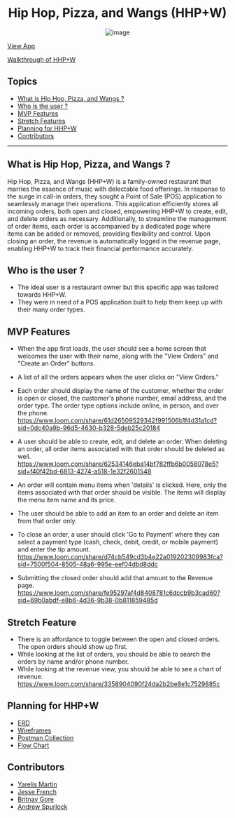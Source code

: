 <div style="text-align:center">
 
# Hip Hop, Pizza, and Wangs (HHP+W) 
<!-- update the netlify badge above with your own badge that you can find at netlify under settings/general#status-badges -->
![image](https://github.com/nss-evening-cohort-26/pos-terminal-the-algorithm-avengers/assets/153558948/a79dddae-f8bf-45e4-b3aa-8a81658fda38)
</div>

[View App](https://algorithm-avengers-hiphop-pizza-wangs.netlify.app/)

[Walkthrough of HHP+W]()

## Topics 
- [What is Hip Hop, Pizza, and Wangs ?](#what-is-hip-hop-pizza-and-wangs-)
- [Who is the user ?](#who-is-the-user-)
- [MVP Features](#mvp-features)
- [Stretch Features ](#stretch-feature)
- [Planning for HHP+W](#planning-for-hhpw)
- [Contributors](#contributors)
___

## What is Hip Hop, Pizza, and Wangs ?
Hip Hop, Pizza, and Wangs (HHP+W) is a family-owned restaurant that marries the essence of music with delectable food offerings. In response to the surge in call-in orders, they sought a Point of Sale (POS) application to seamlessly manage their operations. This application efficiently stores all incoming orders, both open and closed, empowering HHP+W to create, edit, and delete orders as necessary. Additionally, to streamline the management of order items, each order is accompanied by a dedicated page where items can be added or removed, providing flexibility and control. Upon closing an order, the revenue is automatically logged in the revenue page, enabling HHP+W to track their financial performance accurately.

## Who is the user ?
- The ideal user is a restaurant owner but this specific app was tailored towards HHP+W.
- They were in need of a POS application built to help them keep up with their many order types.

## MVP Features
- When the app first loads, the user should see a home screen that welcomes the user with their name, along with the "View Orders" and "Create an Order" buttons.
- A list of all the orders appears when the user clicks on "View Orders."
- Each order should display the name of the customer, whether the order is open or closed, the customer's phone number, email address, and the order type. The order type options include online, in person, and over the phone.
https://www.loom.com/share/61d26509529342f991506b1f4d31a1cd?sid=0dc40a9b-96d5-4630-b328-5deb25c20184

- A user should be able to create, edit, and delete an order. When deleting an order, all order items associated with that order should be deleted as well.
  https://www.loom.com/share/62534146eba14bf782ffb6b0058078e5?sid=f40f42bd-6813-4274-a518-1e32f2601548
  
- An order will contain menu items when 'details' is clicked. Here, only the items associated with that order should be visible. The items will display the menu item name and its price.
- The user should be able to add an item to an order and delete an item from that order only.
- To close an order, a user should click 'Go to Payment' where they can select a payment type (cash, check, debit, credit, or mobile payment) and enter the tip amount.
  https://www.loom.com/share/d74cb549cd3b4e22a019202309983fca?sid=7500f504-8505-48a6-995e-eef04dbd8ddc

  
- Submitting the closed order should add that amount to the Revenue page.
https://www.loom.com/share/fe95297af4d8408781c6dccb9b3cad60?sid=69b0abdf-e8b6-4d36-9b38-0b811859485d

## Stretch Feature
- There is an affordance to toggle between the open and closed orders. The open orders should show up first.
- While looking at the list of orders, you should be able to search the orders by name and/or phone number.
- While looking at the revenue view, you should be able to see a chart of revenue.
https://www.loom.com/share/3358904090f24da2b2be8e1c7529885c

## Planning for HHP+W
- [ERD](https://github.com/nss-evening-cohort-26/pos-terminal-the-algorithm-avengers/assets/153558948/7a76847f-c980-4eb9-8624-c021b15bb096)
- [Wireframes](https://www.figma.com/file/4y3EZddALuBR3ouSEM57Np/MVP?type=design&node-id=0-1&mode=design)
- [Postman Collection](https://restless-robot-80667.postman.co/workspace/New-Team-Workspace~db71f8b8-1dc5-4d6a-8113-f93687f7d04a/collection/31929847-d58940ba-db9a-4706-a291-c2ed04a0c0e1?action=share&creator=31929847)
- [Flow Chart](https://lucid.app/lucidchart/76cff346-df2f-48c7-8f73-40a8becad9b6/edit?invitationId=inv_5cedc629-9d07-4fd9-9286-2c46caa47ecb&page=0_0#)

## Contributors
- [Yarelis Martin](https://github.com/your-github-url)
- [Jesse French](https://github.com/jessefrench)
- [Britnay Gore](https://github.com/britnay268)
- [Andrew Spurlock](https://github.com/AndrewSpur73)
